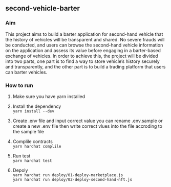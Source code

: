 ## second-vehicle-barter

### Aim

This project aims to build a barter application for second-hand vehicle that the history of vehicles will be transparent and shared. No severe frauds will be conducted, and users can browse the second-hand vehicle information on the application and assess its value before engaging in a barter-based exchange of vehicles. In order to achieve this, the project will be divided into two parts, one part is to find a way to store vehicle’s history securely and transparently, and the other part is to build a trading platform that users can barter vehicles.

### How to run

1. Make sure you have yarn installed

2. Install the dependency  
   `yarn install --dev`

3. Create .env file and input correct value
   you can rename .env.sample or create a new .env file
   then write correct vlues into the file accroding to the sample file

4. Complile contracts  
   `yarn hardhat complile`
5. Run test  
   `yarn hardhat test`
6. Depoly  
   `yarn hardhat run deploy/01-deploy-marketplace.js`  
   `yarn hardhat run deploy/02-deploy-second-hand-nft.js`
